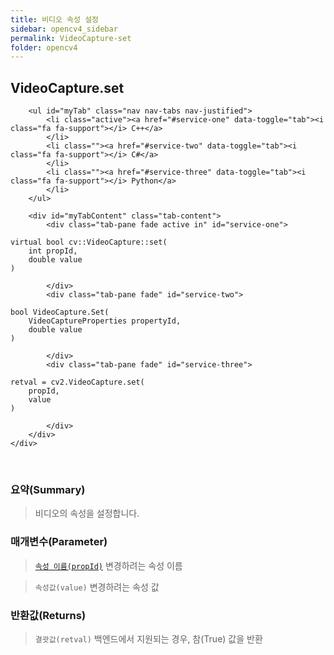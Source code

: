 ```yaml
---
title: 비디오 속성 설정
sidebar: opencv4_sidebar
permalink: VideoCapture-set
folder: opencv4
---
```


<div class="row">
    <div class="col-lg-12">
        <h2 class="page-header">VideoCapture.set</h2>
    </div>
    <div class="col-lg-12">

        <ul id="myTab" class="nav nav-tabs nav-justified">
            <li class="active"><a href="#service-one" data-toggle="tab"><i class="fa fa-support"></i> C++</a>
            </li>
            <li class=""><a href="#service-two" data-toggle="tab"><i class="fa fa-support"></i> C#</a>
            </li>
            <li class=""><a href="#service-three" data-toggle="tab"><i class="fa fa-support"></i> Python</a>
            </li>
        </ul>

        <div id="myTabContent" class="tab-content">
            <div class="tab-pane fade active in" id="service-one">
<pre class="prettyprint"><code class="language-cpp">virtual bool cv::VideoCapture::set(
    int propId,
    double value
)</code></pre>
            </div>
            <div class="tab-pane fade" id="service-two">
<pre class="prettyprint"><code class="language-cs">bool VideoCapture.Set(
    VideoCaptureProperties propertyId,
    double value
)</code></pre>
            </div>
            <div class="tab-pane fade" id="service-three">
<pre class="prettyprint"><code class="language-py">retval = cv2.VideoCapture.set(
    propId,
    value
)</code></pre>
            </div>
        </div>
    </div>
</div>

<br>

### 요약(Summary)

> 비디오의 속성을 설정합니다. 

### 매개변수(Parameter)

> [`속성 이름(propId)`](VideoCaptureProperties) 변경하려는 속성 이름

> `속성값(value)` 변경하려는 속성 값

### 반환값(Returns)

> `결괏값(retval)` 백엔드에서 지원되는 경우, 참(True) 값을 반환